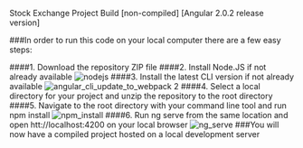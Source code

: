 Stock Exchange Project Build [non-compiled] [Angular 2.0.2 release version]

###In order to run this code on your local computer there are a few easy steps:

####1. Download the repository ZIP file
####2. Install Node.JS if not already available
![nodejs](https://cloud.githubusercontent.com/assets/4675174/17707742/cf03de8a-63af-11e6-9335-b059b4d55802.png)
####3. Install the latest CLI version if not already available
![angular_cli_update_to_webpack 2](https://cloud.githubusercontent.com/assets/4675174/18594849/ef782a68-7c0f-11e6-815f-e4ff73431d43.png)
####4. Select a local directory for your project and unzip the repository to the root directory
####5. Navigate to the root directory with your command line tool and run npm install
![npm_install](https://cloud.githubusercontent.com/assets/4675174/17707942/b0141bec-63b0-11e6-9f67-53dcbb522cd8.png)
####6. Run ng serve from the same location and open htt://localhost:4200 on your local browser
![ng_serve](https://cloud.githubusercontent.com/assets/4675174/17707955/b8c06020-63b0-11e6-8df1-44f142bca7bf.png)
###You will now have a compiled project hosted on a local development server
<br>
